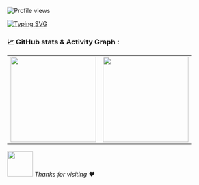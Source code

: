 ![Profile views](https://gpvc.arturio.dev/adarshmasekar)


[![Typing SVG](https://readme-typing-svg.herokuapp.com?lines=Hi+there+%F0%9F%91%8B+I+am+Adarsh+Masekar;Welcome+to+My+Profile!++)](https://git.io/typing-svg)
<!-- ### <img src="https://media.giphy.com/media/VgCDAzcKvsR6OM0uWg/giphy.gif" width="50"> A little more about me...
```javascript
const Adarsh = {
  name: "Adarsh Masekar",
  age: 21,
  college: "Government Engineering college Karwar",
  interests: ["music", "movies", "chess", "travel"],
  stack: "Full stack web developer",
  address: {
    country: "India",
  },
  code: ["javascript", "HTML", "CSS"],
  frameworks: ["React", "Bootstrap", "Tailwindcss"],
  tools: ["Git", "Github", "VSCode"],
  languages: ["English", "Hindi", "Kannada","Marathi"],
};
``` -->
### 📈 GitHub stats & Activity Graph :
<table cellpadding="0">
  <tr style="padding: 10">
    <!-- GitHub Stats Card -->  
    <td valign="top"><img height="200" src="https://github-readme-stats.vercel.app/api?username=adarshmasekar&theme=dracula&include_all_commits=true"/></td>
    <!-- GitHub Top Language Card -->
    <td valign="top"><img height="200" src="https://github-readme-stats.vercel.app/api/top-langs/?username=adarshmasekar&theme=dracula&layout=compact"/></td>
  </tr>
</table>

<img src="https://media.giphy.com/media/LnQjpWaON8nhr21vNW/giphy.gif" width="60"> <em> Thanks for visiting :heart: </em>
